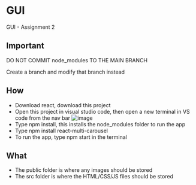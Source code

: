 # GUI
GUI - Assignment 2

## Important

DO NOT COMMIT node_modules TO THE MAIN BRANCH

Create a branch and modify that branch instead

## How

- Download react, download this project
- Open this project in visual studio code, then open a new terminal in VS code from the nav bar
![image](https://media.github.qmul.ac.uk/user/1202/files/f8deec03-e9ed-4753-b7a9-a7b2751bd8c4)
- Type npm install, this installs the node_modules folder to run the app
- Type npm install react-multi-carousel
- To run the app, type npm start in the terminal


## What

- The public folder is where any images should be stored
- The src folder is where the HTML/CSS/JS files should be stored

